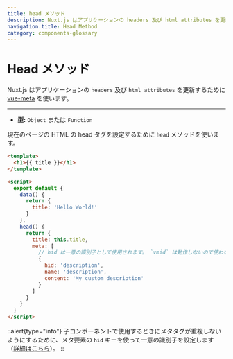 ```yaml
---
title: head メソッド
description: Nuxt.js はアプリケーションの headers 及び html attributes を更新するために vue-meta を使います。
navigation.title: Head Method
category: components-glossary
---
```

# Head メソッド

Nuxt.js はアプリケーションの `headers` 及び `html attributes` を更新するために [vue-meta](https://github.com/nuxt/vue-meta) を使います。

---

- **型:** `Object` または `Function`

現在のページの HTML の head タグを設定するために `head` メソッドを使います。

```html
<template>
  <h1>{{ title }}</h1>
</template>

<script>
  export default {
    data() {
      return {
        title: 'Hello World!'
      }
    },
    head() {
      return {
        title: this.title,
        meta: [
          // hid は一意の識別子として使用されます。 `vmid` は動作しないので使わないでください。
          {
            hid: 'description',
            name: 'description',
            content: 'My custom description'
          }
        ]
      }
    }
  }
</script>
```

::alert{type="info"}
子コンポーネントで使用するときにメタタグが重複しないようにするために、メタ要素の `hid` キーを使って一意の識別子を設定します（[詳細はこちら](https://vue-meta.nuxtjs.org/api/#tagidkeyname)）。
::
